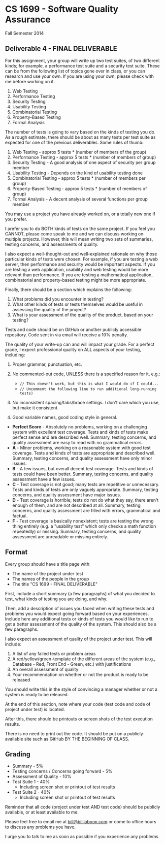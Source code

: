 # CS 1699 - Software Quality Assurance
Fall Semester 2014

## Deliverable 4 - FINAL DELIVERABLE

For this assignment, your group will write up two test suites, of two different kinds; for example,
a performance test suite and a security test suite.  These can be from the following list of topics gone
over in class, or you can research and use your own.  If you are using your own, please
check with me before working on it.

1. Web Testing
2. Performance Testing
3. Security Testing
4. Usability Testing
5. Combinatorial Testing
6. Property-Based Testing
7. Formal Analysis

The number of tests is going to vary based on the kinds of testing you do.  As a rough estimate,
there should be about as many tests per test suite as expected for one of the previous
deliverables.  Some rules of thumb:

1. Web Testing - approx 5 tests * (number of members of the group)
2. Performance Testing - approx 5 tests * (number of members of group)
3. Security Testing  - A good analysis of one aspect of security per group member
4. Usability Testing - Depends on the kind of usability testing done
5. Combinatorial Testing - approx 5 tests * (number of members per group)
6. Property-Based Testing - approx 5 tests * (number of members of group)
7. Formal Analysis - A decent analysis of several functions per group member

You may use a project you have already worked on, or a totally new one if you prefer.

I prefer you to do BOTH kinds of tests on the same project.  If you feel you CANNOT, please
come speak to me and we can discuss working on multiple projects.  However, this will
mean writing two sets of summaries, testing concerns, and assessments of quality.

I also expect a well-thought-out and well-explained rationale on why those particular
kinds of tests were chosen.  For example, if you are testing a web server, then performance
and security would be important aspects.  If you are testing a web application, usability
and web testing would be more relevant than performance.  If you are testing a mathematical
application, combinatorial and property-based testing might be more appropriate.

Finally, there should be a section which explains the following:

1. What problems did you encounter in testing?
2. What other kinds of tests or tests themselves would be useful in assessing the quality
    of the project?
3. What is your assessment of the quality of the product, based on your testing?

Tests and code should be on GitHub or another publicly accessible repository.
Code sent in via email will receive a 10% penalty.

The quality of your write-up can and will impact your grade.  For a perfect grade, I expect
professional quality on ALL aspects of your testing, including:

1. Proper grammar, punctuation, etc.
2. No commented-out code, UNLESS there is a specified reason for it, e.g.:
   * `// This doesn't work, but this is what I would do if I could...`
   * `// Uncomment the following line to run additional long-running tests)`

3. No inconsistent spacing/tabs/brace settings.  I don't care which you use, but make
    it consistent.
4. Good variable names, good coding style in general.

* **Perfect Score** - Absolutely no problems, working on a challenging system with excellent
   test coverage.  Tests and kinds of tests make perfect sense and are described well.
   Summary, testing concerns, and quality assessment are easy to read with no grammatical
   errors.
* **A** - Minor problems, working on a reasonable system with good test coverage.  Tests and
   kinds of tests are appropriate and described well.  Summary, testing concerns, and
   quality assessment have only minor issues.
* **B** - A few issues, but overall decent test coverage.  Tests and kinds of tests could have
     been better.  Summary, testing concerns, and quality assessment have a few issues.
* **C** - Test coverage is not good; many tests are repetitive or unnecessary.  Tests and kinds
      of tests are only vaguely appropriate.  Summary, testing concerns, and quality
      assessment have major issues.
* **D** - Test coverage is horrible; tests do not do what they say, there aren't enough of them,
     and are not described at all.  Summary, testing concerns, and quality assessment are
     filled with errors, grammatical and factual.
* **F** - Test coverage is basically nonexistent; tests are testing the wrong thing entirely
     (e.g. a "usability test" which only checks a math function repeatedly) or missing.
     Summary, testing concerns, and quality assessment are unreadable or missing
    entirely.

## Format
Every group should have a title page with:
* The name of the project under test
* The names of the people in the group
* The title "CS 1699 - FINAL DELIVERABLE"

First, include a short summary (a few paragraphs) of what you decided to test, what kinds of
testing you are doing, and why.

Then, add a description of issues you faced when writing these tests and problems you would
expect going forward based on your experiences.  Include here any additional tests or kinds of
tests you would like to run to get a better assessment of the quality of the system.  This should
also be a few paragraphs.

I also expect an assessment of quality of the project under test.  This will include:

1. A list of any failed tests or problem areas
2. A red/yellow/green-template of the different areas of the system
   (e.g., Database - Red, Front End - Green, etc.) with justifications
3. An overall assessment of quality
4. Your recommendation on whether or not the product is ready to be released

You should write this in the style of convincing a manager whether or not a system
is ready to be released.

At the end of this section, note where your code (test code and code of project under test) is located.

After this, there should be printouts or screen shots of the test execution results.

There is no need to print out the code.  It should be put on a publicly-available site such as
GitHub BY THE BEGINNING OF CLASS.

## Grading
* Summary - 5%
* Testing concerns / Concerns going forward - 5%
* Assessment of Quality - 10%
* Test Suite 1 - 40%
  * Including screen shot or printout of test results
* Test Suite 2 - 40%
  * Including screen shot or printout of test results

Reminder that all code (project under test AND test code) should be publicly available, or at least available to me.

Please feel free to email me at bill@billlaboon.com or come to office hours to discuss any problems you have.

I urge you to talk to me as soon as possible if you experience any problems.

